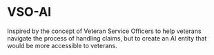 # VSO-AI
Inspired by the concept of Veteran Service Officers to help veterans navigate the process of handling claims, but to create an AI entity that would be more accessible to veterans.
